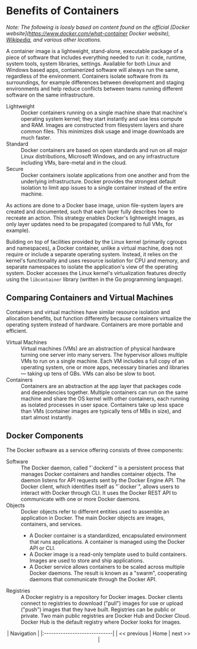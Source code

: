 # Benefits of Containers

*Note: The following is loosly based on content found on the official [Docker website](https://www.docker.com/what-container Docker website), [Wikipedia](https://en.wikipedia.org/wiki/Docker_(software)), and various other locations.*

A container image is a lightweight, stand-alone, executable package of a piece of software that includes everything needed to run it: code, runtime, system tools, system libraries, settings. Available for both Linux and Windows based apps, containerized software will always run the same, regardless of the environment. Containers isolate software from its surroundings, for example differences between development and staging environments and help reduce conflicts between teams running different software on the same infrastructure.

<dl>
  <dt>Lightweight</dt>
  <dd>Docker containers running on a single machine share that machine's operating system kernel; they start instantly and use less compute and RAM. Images are constructed from filesystem layers and share common files. This minimizes disk usage and image downloads are much faster.</dd>

  <dt>Standard</dt>
  <dd>Docker containers are based on open standards and run on all major Linux distributions, Microsoft Windows, and on any infrastructure including VMs, bare-metal and in the cloud.</dd>

  <dt>Secure</dt>
  <dd>Docker containers isolate applications from one another and from the underlying infrastructure. Docker provides the strongest default isolation to limit app issues to a single container instead of the entire machine.</dd>
</dl>

As actions are done to a Docker base image, union file-system layers are created and documented, such that each layer fully describes how to recreate an action. This strategy enables Docker's lightweight images, as only layer updates need to be propagated (compared to full VMs, for example).

Building on top of facilities provided by the Linux kernel (primarily cgroups and namespaces), a Docker container, unlike a virtual machine, does not require or include a separate operating system. Instead, it relies on the kernel's functionality and uses resource isolation for CPU and memory, and separate namespaces to isolate the application's view of the operating system. Docker accesses the Linux kernel's virtualization features directly using the `libcontainer` library (written in the Go programming language).

## Comparing Containers and Virtual Machines

Containers and virtual machines have similar resource isolation and allocation benefits, but function differently because containers virtualize the operating system instead of hardware. Containers are more portable and efficient.

<dl>
  <dt>Virtual Machines</dt>
  <dd>Virtual machines (VMs) are an abstraction of physical hardware turning one server into many servers. The hypervisor allows multiple VMs to run on a single machine. Each VM includes a full copy of an operating system, one or more apps, necessary binaries and libraries &mdash; taking up tens of GBs. VMs can also be slow to boot.</dd>

  <dt>Containers</dt>
  <dd>Containers are an abstraction at the app layer that packages code and dependencies together. Multiple containers can run on the same machine and share the OS kernel with other containers, each running as isolated processes in user space. Containers take up less space than VMs (container images are typically tens of MBs in size), and start almost instantly.</dd>
</dl>

## Docker Components

The Docker software as a service offering consists of three components:

<dl>
  <dt>Software</dt>
  <dd>The Docker daemon, called "`dockerd`" is a persistent process that manages Docker containers and handles container objects. The daemon listens for API requests sent by the Docker Engine API. The Docker client, which identifies itself as "`docker`", allows users to interact with Docker through CLI. It uses the Docker REST API to communicate with one or more Docker daemons.</dd>

  <dt>Objects</dt>
  <dd>Docker objects refer to different entities used to assemble an application in Docker. The main Docker objects are images, containers, and services.
  <ul>
    <li>A Docker container is a standardized, encapsulated environment that runs applications. A container is managed using the Docker API or CLI.</li>
    <li>A Docker image is a read-only template used to build containers. Images are used to store and ship applications.</li>
    <li>A Docker service allows containers to be scaled across multiple Docker daemons. The result is known as a "swarm", cooperating daemons that communicate through the Docker API.</li>
  </ul>
  </dd>

  <dt>Registries</dt>
  <dd>A Docker registry is a repository for Docker images. Docker clients connect to registries to download ("pull") images for use or upload ("push") images that they have built. Registries can be public or private. Two main public registries are Docker Hub and Docker Cloud. Docker Hub is the default registry where Docker looks for images.</dd>
</dl>

<center>
| Navigation                   |
|:-----------------------------|
| << previous | Home | next >> |
</center>

